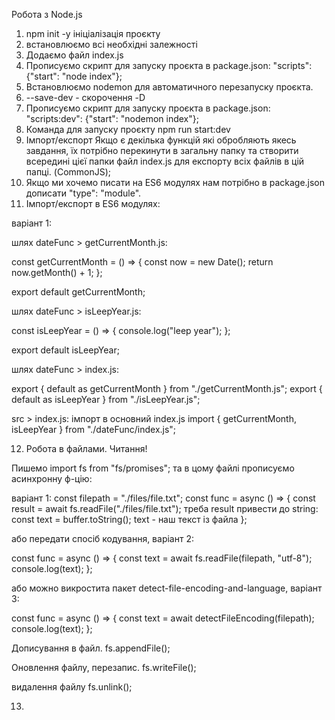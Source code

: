 Робота з Node.js

1. npm init -y ініціалізація проєкту
2. встановлюємо всі необхідні залежності
3. Додаємо файл index.js
4. Прописуємо скрипт для запуску проєкта в package.json: "scripts": {"start": "node index"};
5. Встановлюємо nodemon для автоматичного перезапуску проєкта. 
6. --save-dev - скорочення -D
7. Прописуємо скрипт для запуску проєкта в package.json: "scripts:dev": {"start": "nodemon index"};
8. Команда для запуску проєкту npm run start:dev
9. Імпорт/експорт Якщо є декілька функцій які обробляють якесь завдання, їх потрібно перекинути в загальну папку та створити всередині цієї папки файл index.js для експорту всіх файлів в цій папці. (CommonJS);
10. Якщо ми хочемо писати на ES6 модулях нам потрібно в package.json дописати "type": "module".
11. Імпорт/експорт в ES6 модулях: 

варіант 1: 

шлях dateFunc > getCurrentMonth.js: 

const getCurrentMonth = () => {
  const now = new Date();
  return now.getMonth() + 1;
};

export default getCurrentMonth;

шлях dateFunc > isLeepYear.js: 

const isLeepYear = () => {
  console.log("leep year");
};

export default isLeepYear;

шлях dateFunc > index.js:

export { default as getCurrentMonth } from "./getCurrentMonth.js";
export { default as isLeepYear } from "./isLeepYear.js";

src > index.js: 
імпорт в основний index.js
import { getCurrentMonth, isLeepYear } from "./dateFunc/index.js";

12. Робота в файлами. Читання!

Пишемо import fs from "fs/promises"; та в цому файлі прописуємо асинхронну ф-цію:

варіант 1:
const filepath = "./files/file.txt";
const func = async () => {
  const result = await fs.readFile("./files/file.txt");
  треба result привести до string: 
    const text = buffer.toString();
    text - наш текст із файла
};

або передати спосіб кодування, варіант 2:

const func = async () => {
  const text = await fs.readFile(filepath, "utf-8");
  console.log(text);
};

або можно викростита пакет detect-file-encoding-and-language, варіант 3: 

const func = async () => {
  const text = await detectFileEncoding(filepath);
  console.log(text);
};

Дописування в файл. fs.appendFile();

Оновлення файлу, перезапис. fs.writeFile();

видалення файлу fs.unlink();

13. 